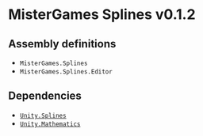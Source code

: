 # MisterGames Splines v0.1.2

## Assembly definitions
- `MisterGames.Splines`
- `MisterGames.Splines.Editor`

## Dependencies
- [`Unity.Splines`](https://docs.unity3d.com/Packages/com.unity.splines@2.2/manual/index.html)
- [`Unity.Mathematics`](https://docs.unity3d.com/Packages/com.unity.mathematics@1.0/manual/index.html)
